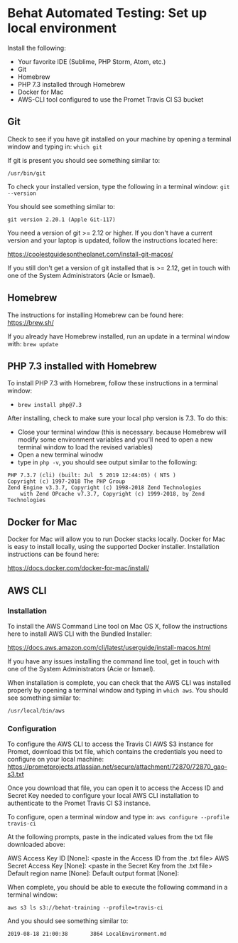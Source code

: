 # Behat Automated Testing:  Set up local environment

Install the following:

* Your favorite IDE (Sublime, PHP Storm, Atom, etc.)
* Git
* Homebrew
* PHP 7.3 installed through Homebrew
* Docker for Mac
* AWS-CLI tool configured to use the Promet Travis CI S3 bucket

## Git

Check to see if you have git installed on your machine by opening a terminal window and typing in:  `which git`

If git is present you should see something similar to:

```
/usr/bin/git
```

To check your installed version, type the following in a terminal window:  `git --version`

You should see something similar to:

```
git version 2.20.1 (Apple Git-117)
```

You need a version of git >= 2.12 or higher.  If you don't have a current version and your laptop is updated, follow the instructions located here:

https://coolestguidesontheplanet.com/install-git-macos/

If you still don't get a version of git installed that is >= 2.12, get in touch with one of the System Administrators (Acie or Ismael).

## Homebrew

The instructions for installing Homebrew can be found here:  https://brew.sh/

If you already have Homebrew installed, run an update in a terminal window with:  `brew update`

## PHP 7.3 installed with Homebrew

To install PHP 7.3 with Homebrew, follow these instructions in a terminal window:

* `brew install php@7.3`

After installing, check to make sure your local php version is 7.3.  To do this:

* Close your terminal window (this is necessary. because Homebrew will modify some environment variables and you'll need to open a new terminal window to load the revised variables)
* Open a new terminal winodw
* type in `php -v`, you should see output similar to the following:

```
PHP 7.3.7 (cli) (built: Jul  5 2019 12:44:05) ( NTS )
Copyright (c) 1997-2018 The PHP Group
Zend Engine v3.3.7, Copyright (c) 1998-2018 Zend Technologies
    with Zend OPcache v7.3.7, Copyright (c) 1999-2018, by Zend Technologies
```

## Docker for Mac

Docker for Mac will allow you to run Docker stacks locally.  Docker for Mac is easy to install locally, using the supported Docker installer.  Installation instructions can be found here:

https://docs.docker.com/docker-for-mac/install/


## AWS CLI

### Installation

To install the AWS Command Line tool on Mac OS X, follow the instructions here to install AWS CLI with the Bundled Installer:

https://docs.aws.amazon.com/cli/latest/userguide/install-macos.html

If you have any issues installing the command line tool, get in touch with one of the System Administrators (Acie or Ismael).

When installation is complete, you can check that the AWS CLI was installed properly by opening a terminal window and typing in `which aws`.  You should see something similar to:

```
/usr/local/bin/aws
```

### Configuration

To configure the AWS CLI to access the Travis CI AWS S3 instance for Promet, download this txt file, which contains the credentials you need to configure on your local machine:  https://prometprojects.atlassian.net/secure/attachment/72870/72870_gao-s3.txt

Once you download that file, you can open it to access the Access ID and Secret Key needed to configure your local AWS CLI installation to authenticate to the Promet Travis CI S3 instance.

To configure, open a terminal window and type in:  `aws configure --profile travis-ci`

At the following prompts, paste in the indicated values from the txt file downloaded above:

AWS Access Key ID [None]: <paste in the Access ID from the .txt file>
AWS Secret Access Key [None]: <paste in the Secret Key from the .txt file>
Default region name [None]: <hit return>
Default output format [None]: <hit return>

When complete, you should be able to execute the following command in a terminal window:

```
aws s3 ls s3://behat-training --profile=travis-ci
```

And you should see something similar to:

```
2019-08-18 21:00:38       3864 LocalEnvironment.md
```
